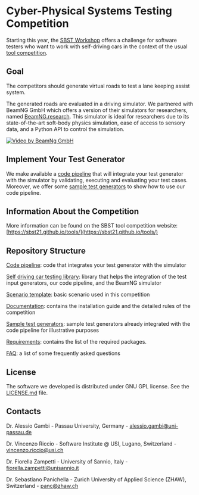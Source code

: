 # Cyber-Physical Systems Testing Competition #

Starting this year, the [SBST Workshop](https://sbst21.github.io/) offers a challenge for software testers who want to work with self-driving cars in the context
of the usual [tool competition](https://sbst21.github.io/tools/).

## Goal ##
The competitors should generate virtual roads to test a lane keeping assist system. 

The generated roads are evaluated in a driving simulator. We partnered with BeamNG GmbH which offers a version of their simulators for researchers, named [BeamNG.research](https://beamng.gmbh/research/). This simulator is ideal for researchers due to its state-of-the-art soft-body physics simulation, ease of access to sensory data, and a Python API to control the simulation.

[![Video by BeamNg GmbH](https://github.com/BeamNG/BeamNGpy/raw/master/media/steering.gif)](https://github.com/BeamNG/BeamNGpy/raw/master/media/steering.gif)

## Implement Your Test Generator ##
We make available a [code pipeline](code_pipeline) that will integrate your test generator with the simulator by validating, executing and evaluating your test cases. Moreover, we offer some [sample test generators](sample_test_generators/README.md) to show how to use our code pipeline.

## Information About the Competition ##
More information can be found on the SBST tool competition website: [https://sbst21.github.io/tools/](https://sbst21.github.io/tools/)

## Repository Structure ##
[Code pipeline](code_pipeline): code that integrates your test generator with the simulator

[Self driving car testing library](self_driving): library that helps the integration of the test input generators, our code pipeline, and the BeamNG simulator

[Scenario template](levels_template/tig): basic scenario used in this competition

[Documentation](documentation/README.md): contains the installation guide and the detailed rules of the competition

[Sample test generators](sample_test_generators/README.md): sample test generators already integrated with the code pipeline for illustrative purposes 

[Requirements](requirements-37.txt): contains the list of the required packages.

[FAQ](FAQ.md): a list of some frequently asked questions

## License ##
The software we developed is distributed under GNU GPL license. See the [LICENSE.md](LICENSE.md) file.

## Contacts ##

Dr. Alessio Gambi  - Passau University, Germany - alessio.gambi@uni-passau.de

Dr. Vincenzo Riccio  - Software Institute @ USI, Lugano, Switzerland - vincenzo.riccio@usi.ch

Dr. Fiorella Zampetti  - University of Sannio, Italy - fiorella.zampetti@unisannio.it

Dr. Sebastiano Panichella - Zurich University of Applied Science (ZHAW), Switzerland - panc@zhaw.ch
